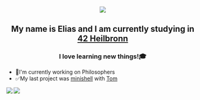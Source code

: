 <h1 align="center"><img src="https://media.giphy.com/media/Nx0rz3jtxtEre/giphy.gif"></h1>
<h2 align="center">My name is Elias and I am currently studying in <a href="https://www.42heilbronn.de/en/" target="_blank" rel="noopener noreferrer">42 Heilbronn</a></h2>
<h3 align="center">I love learning new things!🎓</h3>

- 🔬I'm currently working on Philosophers<br>
- ✅My last project was [minishell](https://github.com/eschirni/minishell) with [Tom](https://github.com/tzeck1)

<img align="left" src="https://github-readme-stats.vercel.app/api/top-langs?username=eschirni&show_icons=true&theme=dark&locale=en&layout=compact"/>
<img align="center" src="https://github-readme-stats.vercel.app/api?username=eschirni&show_icons=true&theme=dark&locale=en"/>
<!--
**eschirni/eschirni** is a ✨ _special_ ✨ repository because its `README.md` (this file) appears on your GitHub profile.
Here are some ideas to get you started:

- 🔭 I’m currently working on ...
- 🌱 I’m currently learning ...
- 👯 I’m looking to collaborate on ...
- 🤔 I’m looking for help with ...
- 💬 Ask me about ...
- 📫 How to reach me: ...
- 😄 Pronouns: ...
- ⚡ Fun fact: ...
-->
